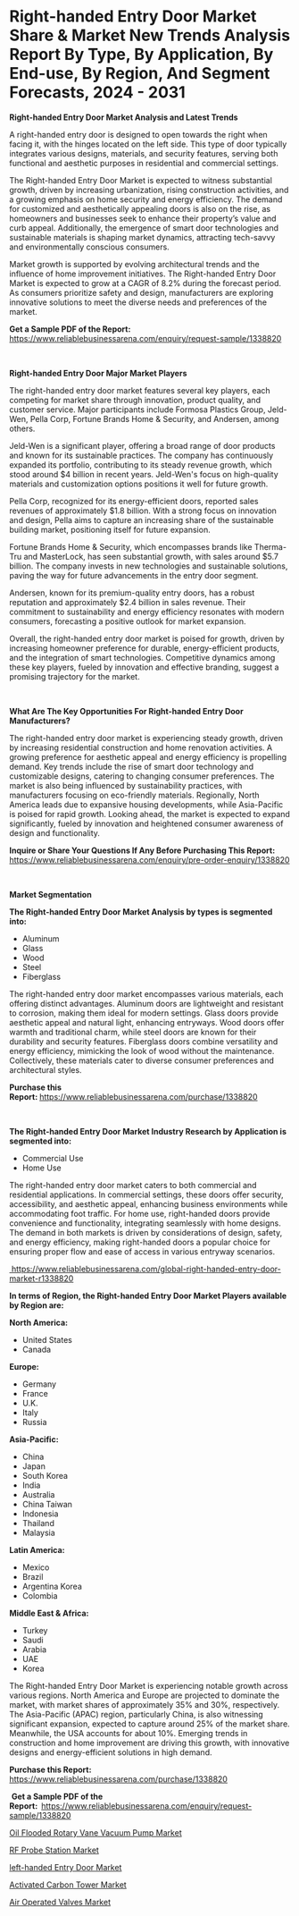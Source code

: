 <p><h1>Right-handed Entry Door Market Share & Market New Trends Analysis Report By Type, By Application, By End-use, By Region, And Segment Forecasts, 2024 - 2031</h1></p><p><strong>Right-handed Entry Door Market Analysis and Latest Trends</strong></p>
<p><p>A right-handed entry door is designed to open towards the right when facing it, with the hinges located on the left side. This type of door typically integrates various designs, materials, and security features, serving both functional and aesthetic purposes in residential and commercial settings.</p><p>The Right-handed Entry Door Market is expected to witness substantial growth, driven by increasing urbanization, rising construction activities, and a growing emphasis on home security and energy efficiency. The demand for customized and aesthetically appealing doors is also on the rise, as homeowners and businesses seek to enhance their property’s value and curb appeal. Additionally, the emergence of smart door technologies and sustainable materials is shaping market dynamics, attracting tech-savvy and environmentally conscious consumers.</p><p>Market growth is supported by evolving architectural trends and the influence of home improvement initiatives. The Right-handed Entry Door Market is expected to grow at a CAGR of 8.2% during the forecast period. As consumers prioritize safety and design, manufacturers are exploring innovative solutions to meet the diverse needs and preferences of the market.</p></p>
<p><strong>Get a Sample PDF of the Report:&nbsp;</strong> <a href="https://www.reliablebusinessarena.com/enquiry/request-sample/1338820?utm_campaign=1729&utm_medium=2&utm_source=Github&utm_content=ia&utm_term=20102024&utm_id=right-handed-entry-door">https://www.reliablebusinessarena.com/enquiry/request-sample/1338820</a></p>
<p>&nbsp;</p>
<p><strong>Right-handed Entry Door Major Market Players</strong></p>
<p><p>The right-handed entry door market features several key players, each competing for market share through innovation, product quality, and customer service. Major participants include Formosa Plastics Group, Jeld-Wen, Pella Corp, Fortune Brands Home & Security, and Andersen, among others.</p><p>Jeld-Wen is a significant player, offering a broad range of door products and known for its sustainable practices. The company has continuously expanded its portfolio, contributing to its steady revenue growth, which stood around $4 billion in recent years. Jeld-Wen's focus on high-quality materials and customization options positions it well for future growth.</p><p>Pella Corp, recognized for its energy-efficient doors, reported sales revenues of approximately $1.8 billion. With a strong focus on innovation and design, Pella aims to capture an increasing share of the sustainable building market, positioning itself for future expansion.</p><p>Fortune Brands Home & Security, which encompasses brands like Therma-Tru and MasterLock, has seen substantial growth, with sales around $5.7 billion. The company invests in new technologies and sustainable solutions, paving the way for future advancements in the entry door segment.</p><p>Andersen, known for its premium-quality entry doors, has a robust reputation and approximately $2.4 billion in sales revenue. Their commitment to sustainability and energy efficiency resonates with modern consumers, forecasting a positive outlook for market expansion.</p><p>Overall, the right-handed entry door market is poised for growth, driven by increasing homeowner preference for durable, energy-efficient products, and the integration of smart technologies. Competitive dynamics among these key players, fueled by innovation and effective branding, suggest a promising trajectory for the market.</p></p>
<p>&nbsp;</p>
<p><strong>What Are The Key Opportunities For Right-handed Entry Door Manufacturers?</strong></p>
<p><p>The right-handed entry door market is experiencing steady growth, driven by increasing residential construction and home renovation activities. A growing preference for aesthetic appeal and energy efficiency is propelling demand. Key trends include the rise of smart door technology and customizable designs, catering to changing consumer preferences. The market is also being influenced by sustainability practices, with manufacturers focusing on eco-friendly materials. Regionally, North America leads due to expansive housing developments, while Asia-Pacific is poised for rapid growth. Looking ahead, the market is expected to expand significantly, fueled by innovation and heightened consumer awareness of design and functionality.</p></p>
<p><strong>Inquire or Share Your Questions If Any Before Purchasing This Report:</strong> <a href="https://www.reliablebusinessarena.com/enquiry/pre-order-enquiry/1338820?utm_campaign=1729&utm_medium=2&utm_source=Github&utm_content=ia&utm_term=20102024&utm_id=right-handed-entry-door">https://www.reliablebusinessarena.com/enquiry/pre-order-enquiry/1338820</a></p>
<p>&nbsp;</p>
<p><strong>Market Segmentation</strong></p>
<p><strong>The Right-handed Entry Door Market Analysis by types is segmented into:</strong></p>
<p><ul><li>Aluminum</li><li>Glass</li><li>Wood</li><li>Steel</li><li>Fiberglass</li></ul></p>
<p><p>The right-handed entry door market encompasses various materials, each offering distinct advantages. Aluminum doors are lightweight and resistant to corrosion, making them ideal for modern settings. Glass doors provide aesthetic appeal and natural light, enhancing entryways. Wood doors offer warmth and traditional charm, while steel doors are known for their durability and security features. Fiberglass doors combine versatility and energy efficiency, mimicking the look of wood without the maintenance. Collectively, these materials cater to diverse consumer preferences and architectural styles.</p></p>
<p><strong>Purchase this Report:&nbsp;</strong><a href="https://www.reliablebusinessarena.com/purchase/1338820?utm_campaign=1729&utm_medium=2&utm_source=Github&utm_content=ia&utm_term=20102024&utm_id=right-handed-entry-door">https://www.reliablebusinessarena.com/purchase/1338820</a></p>
<p>&nbsp;</p>
<p><strong>The Right-handed Entry Door Market Industry Research by Application is segmented into:</strong></p>
<p><ul><li>Commercial Use</li><li>Home Use</li></ul></p>
<p><p>The right-handed entry door market caters to both commercial and residential applications. In commercial settings, these doors offer security, accessibility, and aesthetic appeal, enhancing business environments while accommodating foot traffic. For home use, right-handed doors provide convenience and functionality, integrating seamlessly with home designs. The demand in both markets is driven by considerations of design, safety, and energy efficiency, making right-handed doors a popular choice for ensuring proper flow and ease of access in various entryway scenarios.</p></p>
<p><a href="https://www.reliablebusinessarena.com/global-right-handed-entry-door-market-r1338820?utm_campaign=1729&utm_medium=2&utm_source=Github&utm_content=ia&utm_term=20102024&utm_id=right-handed-entry-door">&nbsp;https://www.reliablebusinessarena.com/global-right-handed-entry-door-market-r1338820</a></p>
<p><strong>In terms of Region, the Right-handed Entry Door Market Players available by Region are:</strong></p>
<p>
    <p> <strong> North America: </strong>
        <ul>
            <li>United States</li>
            <li>Canada</li>
        </ul>
        </p> 
    <p> <strong> Europe: </strong>
        <ul>
            <li>Germany</li>
            <li>France</li>
            <li>U.K.</li>
            <li>Italy</li>
            <li>Russia</li>
        </ul>
        </p> 
    <p> <strong> Asia-Pacific: </strong>
        <ul>
            <li>China</li>
            <li>Japan</li>
            <li>South Korea</li>
            <li>India</li>
            <li>Australia</li>
            <li>China Taiwan</li>
            <li>Indonesia</li>
            <li>Thailand</li>
            <li>Malaysia</li>
        </ul>
        </p> 
    <p> <strong> Latin America: </strong>
        <ul>
            <li>Mexico</li>
            <li>Brazil</li>
            <li>Argentina Korea</li>
            <li>Colombia</li>
        </ul>
        </p> 
    <p> <strong> Middle East & Africa: </strong>
        <ul>
            <li>Turkey</li>
            <li>Saudi</li>
            <li>Arabia</li>
            <li>UAE</li>
            <li>Korea</li>
        </ul>
    </p>
    </p>
<p><p>The Right-handed Entry Door Market is experiencing notable growth across various regions. North America and Europe are projected to dominate the market, with market shares of approximately 35% and 30%, respectively. The Asia-Pacific (APAC) region, particularly China, is also witnessing significant expansion, expected to capture around 25% of the market share. Meanwhile, the USA accounts for about 10%. Emerging trends in construction and home improvement are driving this growth, with innovative designs and energy-efficient solutions in high demand.</p></p>
<p><strong>Purchase this Report: </strong><a href="https://www.reliablebusinessarena.com/purchase/1338820?utm_campaign=1729&utm_medium=2&utm_source=Github&utm_content=ia&utm_term=20102024&utm_id=right-handed-entry-door">https://www.reliablebusinessarena.com/purchase/1338820</a></p>
<p>&nbsp;<strong>Get a Sample PDF of the Report:&nbsp;&nbsp;</strong><a href="https://www.reliablebusinessarena.com/enquiry/request-sample/1338820?utm_campaign=1729&utm_medium=2&utm_source=Github&utm_content=ia&utm_term=20102024&utm_id=right-handed-entry-door">https://www.reliablebusinessarena.com/enquiry/request-sample/1338820</a></p>
<p><strong></strong></p>
<p><p><a href="https://www.linkedin.com/pulse/global-oil-flooded-rotary-vane-vacuum-pump-market-opportunities-pq43c?utm_campaign=1729&utm_medium=2&utm_source=Github&utm_content=ia&utm_term=20102024&utm_id=right-handed-entry-door">Oil Flooded Rotary Vane Vacuum Pump Market</a></p><p><a href="https://issuu.com/reportprime-2/docs/rf-probe-station-market-size-2030.p_057bcd27cbbe26?utm_campaign=1729&utm_medium=2&utm_source=Github&utm_content=ia&utm_term=20102024&utm_id=right-handed-entry-door">RF Probe Station Market</a></p><p><a href="https://github.com/sumonsky0m/Market-Research-Report-List-1/blob/main/left-handed-entry-door-market.md?utm_campaign=1729&utm_medium=2&utm_source=Github&utm_content=ia&utm_term=20102024&utm_id=right-handed-entry-door">left-handed Entry Door Market</a></p><p><a href="https://www.linkedin.com/pulse/activated-carbon-tower-market-growth-segmentation-regional-analysis-fasme?utm_campaign=1729&utm_medium=2&utm_source=Github&utm_content=ia&utm_term=20102024&utm_id=right-handed-entry-door">Activated Carbon Tower Market</a></p><p><a href="https://www.linkedin.com/pulse/air-operated-valves-market-indicators-size-regional-breakdown-cxzme?utm_campaign=1729&utm_medium=2&utm_source=Github&utm_content=ia&utm_term=20102024&utm_id=right-handed-entry-door">Air Operated Valves Market</a></p></p>